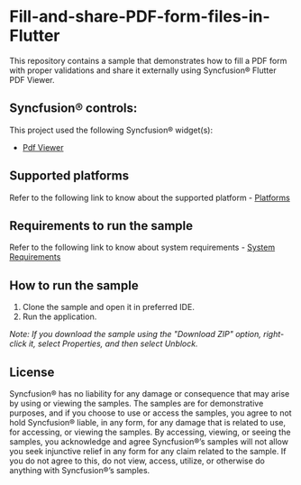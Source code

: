 # Fill-and-share-PDF-form-files-in-Flutter
 
This repository contains a sample that demonstrates how to fill a PDF form with proper validations and share it externally using Syncfusion® Flutter PDF Viewer.
 
## Syncfusion® controls:
 
This project used the following Syncfusion® widget(s):
* [Pdf Viewer]( https://www.syncfusion.com/pdf-viewer-sdk/flutter-pdf-viewer)
 
## Supported platforms
 
Refer to the following link to know about the supported platform - [Platforms]( https://help.syncfusion.com/flutter/system-requirements#supported-platforms)
 
## Requirements to run the sample
 
Refer to the following link to know about system requirements - [System Requirements]( https://help.syncfusion.com/flutter/system-requirements)
 
## How to run the sample
 
1. Clone the sample and open it in preferred IDE.
2. Run the application.
 
*Note: If you download the sample using the "Download ZIP" option, right-click it, select Properties, and then select Unblock.*
 
## License
 
Syncfusion® has no liability for any damage or consequence that may arise by using or viewing the samples. The samples are for demonstrative purposes, and if you choose to use or access the samples, you agree to not hold Syncfusion® liable, in any form, for any damage that is related to use, for accessing, or viewing the samples. By accessing, viewing, or seeing the samples, you acknowledge and agree Syncfusion®’s samples will not allow you seek injunctive relief in any form for any claim related to the sample. If you do not agree to this, do not view, access, utilize, or otherwise do anything with Syncfusion®’s samples.
